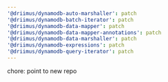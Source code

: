 ```yaml
---
'@driimus/dynamodb-auto-marshaller': patch
'@driimus/dynamodb-batch-iterator': patch
'@driimus/dynamodb-data-mapper': patch
'@driimus/dynamodb-data-mapper-annotations': patch
'@driimus/dynamodb-data-marshaller': patch
'@driimus/dynamodb-expressions': patch
'@driimus/dynamodb-query-iterator': patch
---
```


chore: point to new repo
